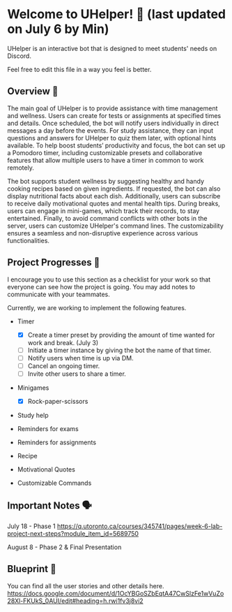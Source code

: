 # Welcome to UHelper! 🤖 (last updated on July 6 by Min)

UHelper is an interactive bot that is designed to meet students' needs on Discord. 

Feel free to edit this file in a way you feel is better.

## Overview 📖

The main goal of UHelper is to provide assistance with time management and wellness. 
Users can create for tests or assignments at specified times and details. Once scheduled, 
the bot will notify users individually in direct messages a day before the events. 
For study assistance, they can input questions and answers for UHelper to quiz them later, 
with optional hints available. To help boost students’ productivity and focus, 
the bot can set up a Pomodoro timer, including customizable presets and collaborative features that 
allow multiple users to have a timer in common to work remotely.

The bot supports student wellness by suggesting healthy and handy cooking recipes based on given 
ingredients. If requested, the bot can also display nutritional facts about each dish. Additionally,
users can subscribe to receive daily motivational quotes and mental health tips. During breaks, 
users can engage in mini-games, which track their records, to stay entertained. Finally, 
to avoid command conflicts with other bots in the server, users can customize UHelper's command 
lines. The customizability ensures a seamless and non-disruptive experience across various 
functionalities.


## Project Progresses 👀
I encourage you to use this section as a checklist for your work so that everyone can see how the
project is going. You may add notes to communicate with your teammates. 

Currently, we are working to implement the following features.

- Timer
  - [X] Create a timer preset by providing the amount of time wanted for work and break. (July 3)
  - [ ] Initiate a timer instance by giving the bot the name of that timer.
  - [ ] Notify users when time is up via DM.
  - [ ] Cancel an ongoing timer.
  - [ ] Invite other users to share a timer.

- Minigames
  - [X] Rock-paper-scissors

- Study help

- Reminders for exams

- Reminders for assignments

- Recipe

- Motivational Quotes

- Customizable Commands


## Important Notes 🗣️

July 18 - Phase 1
https://q.utoronto.ca/courses/345741/pages/week-6-lab-project-next-steps?module_item_id=5689750

August 8 - Phase 2 & Final Presentation


## Blueprint 🌚

You can find all the user stories and other details here.
https://docs.google.com/document/d/1OcYBGoSZbEqtA47CwSlzFe1wVuZo28Xl-FKUkS_0AUI/edit#heading=h.rwi1fv3j8vi2
